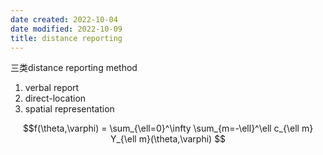 ```yaml
---
date created: 2022-10-04
date modified: 2022-10-09
title: distance reporting
---
```


三类distance reporting method

1. verbal report
2. direct-location
3. spatial representation

$$f(\theta,\varphi) = \sum_{\ell=0}^\infty \sum_{m=-\ell}^\ell c_{\ell m} Y_{\ell m}(\theta,\varphi) $$

